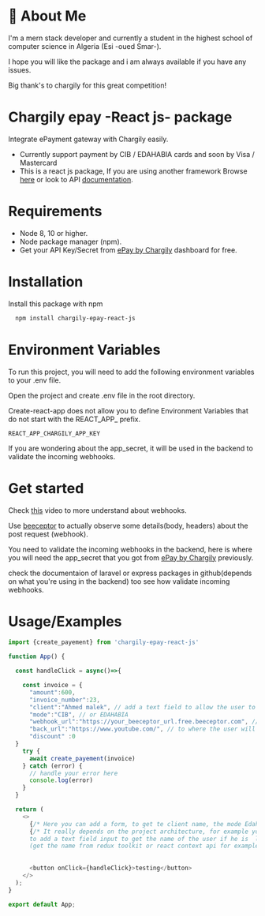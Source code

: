 
# 🚀 About Me
I'm a mern stack developer and currently a student in the highest school of computer science in Algeria (Esi -oued Smar-).

I hope you will like the package and i am always available if you have any issues.

Big thank's to chargily for this great competition!




# Chargily epay -React js- package

Integrate ePayment gateway with Chargily easily.

- Currently support payment by CIB / EDAHABIA cards and soon by Visa / Mastercard
- This is a react js package, If you are using another framework Browse [here](https://github.com/Chargily/) or look to API [documentation](https://dev.chargily.com/docs/#/).


# Requirements
- Node 8, 10 or higher.
- Node package manager (npm).
- Get your API Key/Secret from [ePay by Chargily](https://epay.chargily.com.dz) dashboard for free.

 
              
# Installation

Install this package with npm

```bash
  npm install chargily-epay-react-js
```
    
# Environment Variables
To run this project, you will need to add the following environment variables to your .env file.



Open the project and create .env file in the root directory.

Create-react-app does not allow you to define Environment Variables that do not start with the REACT_APP_ prefix.


`REACT_APP_CHARGILY_APP_KEY`

If you are wondering about the app_secret, it will be used in the backend to validate the incoming webhooks. 

# Get started

Check [this](https://youtu.be/41NOoEz3Tzc) video to more understand about webhooks.

Use [beeceptor](https://beeceptor.com) to actually observe some details(body, headers) about 
the post request (webhook).

You need to validate the incoming webhooks in the backend, here is where you will need the app_secret that you got from [ePay by Chargily](https://epay.chargily.com.dz) previously.
 
check the documentaion of laravel or express packages in github(depends on what you're using in the backend) too see how validate incoming webhooks.

# Usage/Examples

```javascript
import {create_payement} from 'chargily-epay-react-js'

function App() {

  const handleClick = async()=>{

    const invoice = {
      "amount":600,
      "invoice_number":23,
      "client":"Ahmed malek", // add a text field to allow the user to enter his name, or get it from a context api (depends on the project architecture)
      "mode":"CIB", // or EDAHABIA
      "webhook_url":"https://your_beeceptor_url.free.beeceptor.com", // here is the webhook url, use beecptor to easly see the post request and it's body, you will use this in backened to save and validate the transactions.
      "back_url":"https://www.youtube.com/", // to where the user will be redirected after he finish/cancel the payement 
      "discount" :0
  }
    try {
      await create_payement(invoice)
    } catch (error) {
      // handle your error here 
      console.log(error)
    }
  }

  return (
    <>
      {/* Here you can add a form, to get te client name, the mode Edahabiya or CIB, the amount & discount */}
      {/* It really depends on the project architecture, for example you will not need 
      to add a text field input to get the name of the user if he is  logged in
      (get the name from redux toolkit or react context api for example) */}
      
      
      <button onClick={handleClick}>testing</button>
    </>
  );
}

export default App;

```



